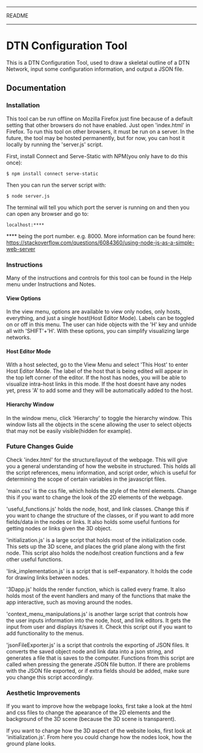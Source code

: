  *********************************
 README
 *********************************
# DTN Configuration Tool
 This is a DTN Configuration Tool, used to draw a skeletal outline of a DTN Network, input some configuration information, and output a JSON file. 
## Documentation

### Installation
 
 This tool can be run offline on Mozilla Firefox just fine because of a default setting that other browsers do not have enabled. Just open 'index.html' in Firefox. To run this tool on other browsers, it must be run on a server. In the future, the tool may be hosted permanently, but for now, you can host it locally by running the 'server.js' script.
 
  First, install Connect and Serve-Static with NPM(you only have to do this once):
  ```
  $ npm install connect serve-static
  ```
  
  Then you can run the server script with:
  ```
  $ node server.js
  ```
  
  The terminal will tell you which port the server is running on and then you can open any browser and go to: 
  ```
  localhost:****
  ```
  
 **** being the port number. e.g. 8000. More information can be found here: https://stackoverflow.com/questions/6084360/using-node-js-as-a-simple-web-server
 
 ### Instructions
 
 Many of the instructions and controls for this tool can be found in the Help menu under Instructions and Notes.
 
 #### View Options
 In the view menu, options are available to view only nodes, only hosts, everything, and just a single host(Host Editor Mode). Labels can be toggled on or off in this menu. The user can hide objects with the 'H' key and unhide all with 'SHIFT'+'H'. With these options, you can simplify visualizing large networks. 
 
 #### Host Editor Mode
 With a host selected, go to the View Menu and select 'This Host' to enter Host Editor Mode. The label of the host that is being edited will appear in the top left corner of the editor. If the host has nodes, you will be able to visualize intra-host links in this mode. If the host doesnt have any nodes yet, press 'A' to add some and they will be automatically added to the host.
 
 #### Hierarchy Window
 In the window menu, click 'Hierarchy' to toggle the hierarchy window. This window lists all the objects in the scene allowing the user to select objects that may not be easily visible(hidden for example).

 ### Future Changes Guide

 Check 'index.html' for the structure/layout of the webpage. This will give you a general understanding of how the website in structured. This holds all the script references, menu information, and script order, which is useful for determining the scope of certain variables in the javascript files. 

 'main.css' is the css file, which holds the style of the html elements. Change this if you want to change the look of the 2D elements of the webpage. 

 'useful_functions.js' holds the node, host, and link classes. Change this if you want to change the structure of the classes, or if you want to add more fields/data in the nodes or links. It also holds some useful funtions for getting nodes or links given the 3D object. 

 'initialization.js' is a large script that holds most of the initialization code. This sets up the 3D scene, and places the grid plane along with the first node. This script also holds the node/host creation functions and a few other useful functions.

 'link_implementation.js' is a script that is self-expanatory. It holds the code for drawing links between nodes. 

 '3Dapp.js' holds the render function, which is called every frame. It also holds most of the event handlers and many of the functions that make the app interactive, such as moving around the nodes. 

 'context_menu_manipulations.js' is another large script that controls how the user inputs information into the node, host, and link editors. It gets the input from user and displays it/saves it. Check this script out if you want to add functionality to the menus.

 'jsonFileExporter.js' is a script that controls the exporting of JSON files. It converts the saved object node and link data into a json string, and generates a file that is saves to the computer. Functions from this script are called when pressing the generate JSON file button. If there are problems with the JSON file exported, or if extra fields should be added, make sure you change this script accordingly. 


 ### Aesthetic Improvements

 If you want to improve how the webpage looks, first take a look at the html and css files to change the apearance of the 2D elements and the background of the 3D scene (because the 3D scene is transparent).

 If you want to change how the 3D aspect of the website looks, first look at 'initialization.js'. From here you could change how the nodes look, how the ground plane looks. 

